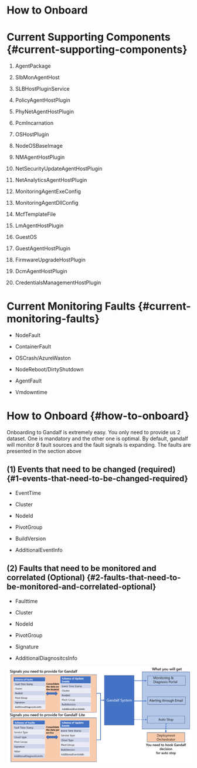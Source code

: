 # How to Onboard

# Current Supporting Components {#current-supporting-components}

1. AgentPackage

2. SlbMonAgentHost

3. SLBHostPluginService

4. PolicyAgentHostPlugin

5. PhyNetAgentHostPlugin

6. PcmIncarnation

7. OSHostPlugin

8. NodeOSBaseImage

9. NMAgentHostPlugin

10. NetSecurityUpdateAgentHostPlugin

11. NetAnalyticsAgentHostPlugin

12. MonitoringAgentExeConfig

13. MonitoringAgentDllConfig

14. McfTemplateFile

15. LmAgentHostPlugin

16. GuestOS

17. GuestAgentHostPlugin

18. FirmwareUpgradeHostPlugin

19. DcmAgentHostPlugin

20. CredentialsManagementHostPlugin

# Current Monitoring Faults {#current-monitoring-faults}

* NodeFault

* ContainerFault

* OSCrash/AzureWaston

* NodeReboot/DirtyShutdown

* AgentFault

* Vmdowntime

# How to Onboard {#how-to-onboard}

Onboarding to Gandalf is extremely easy. You only need to provide us 2 dataset. One is mandatory and the other one is optimal. By default, gandalf will monitor 8 fault sources and the fault signals is expanding. The faults are presented in the section above

## \(1\) Events that need to be changed \(required\) {#1-events-that-need-to-be-changed-required}

* EventTime

* Cluster

* NodeId

* PivotGroup

* BuildVersion

* AdditionalEventInfo

## \(2\) Faults that need to be monitored and correlated \(Optional\) {#2-faults-that-need-to-be-monitored-and-correlated-optional}

* Faulttime

* Cluster

* NodeId

* PivotGroup

* Signature

* AdditionalDiagnositcsInfo

![](/assets/onboard.png)

